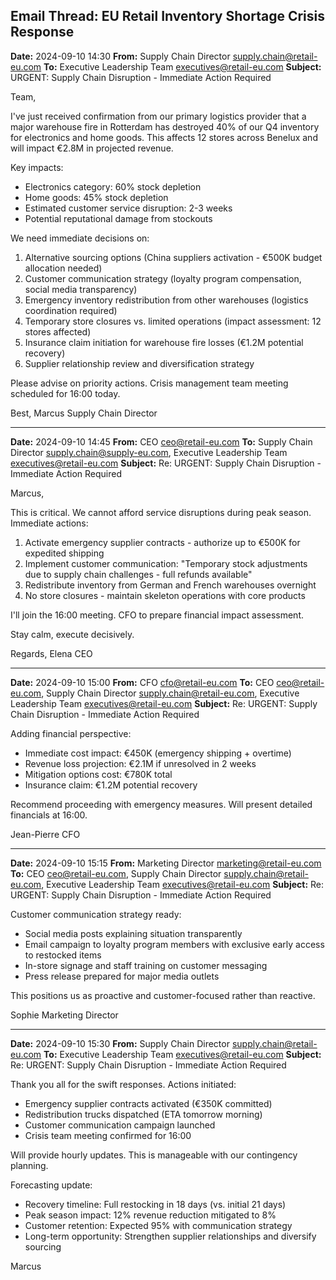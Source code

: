 ## Email Thread: EU Retail Inventory Shortage Crisis Response

**Date:** 2024-09-10 14:30
**From:** Supply Chain Director <supply.chain@retail-eu.com>
**To:** Executive Leadership Team <executives@retail-eu.com>
**Subject:** URGENT: Supply Chain Disruption - Immediate Action Required

Team,

I've just received confirmation from our primary logistics provider that a major warehouse fire in Rotterdam has destroyed 40% of our Q4 inventory for electronics and home goods. This affects 12 stores across Benelux and will impact €2.8M in projected revenue.

Key impacts:
- Electronics category: 60% stock depletion
- Home goods: 45% stock depletion
- Estimated customer service disruption: 2-3 weeks
- Potential reputational damage from stockouts

We need immediate decisions on:
1. Alternative sourcing options (China suppliers activation - €500K budget allocation needed)
2. Customer communication strategy (loyalty program compensation, social media transparency)
3. Emergency inventory redistribution from other warehouses (logistics coordination required)
4. Temporary store closures vs. limited operations (impact assessment: 12 stores affected)
5. Insurance claim initiation for warehouse fire losses (€1.2M potential recovery)
6. Supplier relationship review and diversification strategy

Please advise on priority actions. Crisis management team meeting scheduled for 16:00 today.

Best,
Marcus
Supply Chain Director

---

**Date:** 2024-09-10 14:45
**From:** CEO <ceo@retail-eu.com>
**To:** Supply Chain Director <supply.chain@supply-eu.com>, Executive Leadership Team <executives@retail-eu.com>
**Subject:** Re: URGENT: Supply Chain Disruption - Immediate Action Required

Marcus,

This is critical. We cannot afford service disruptions during peak season. Immediate actions:

1. Activate emergency supplier contracts - authorize up to €500K for expedited shipping
2. Implement customer communication: "Temporary stock adjustments due to supply chain challenges - full refunds available"
3. Redistribute inventory from German and French warehouses overnight
4. No store closures - maintain skeleton operations with core products

I'll join the 16:00 meeting. CFO to prepare financial impact assessment.

Stay calm, execute decisively.

Regards,
Elena
CEO

---

**Date:** 2024-09-10 15:00
**From:** CFO <cfo@retail-eu.com>
**To:** CEO <ceo@retail-eu.com>, Supply Chain Director <supply.chain@retail-eu.com>, Executive Leadership Team <executives@retail-eu.com>
**Subject:** Re: URGENT: Supply Chain Disruption - Immediate Action Required

Adding financial perspective:

- Immediate cost impact: €450K (emergency shipping + overtime)
- Revenue loss projection: €2.1M if unresolved in 2 weeks
- Mitigation options cost: €780K total
- Insurance claim: €1.2M potential recovery

Recommend proceeding with emergency measures. Will present detailed financials at 16:00.

Jean-Pierre
CFO

---

**Date:** 2024-09-10 15:15
**From:** Marketing Director <marketing@retail-eu.com>
**To:** CEO <ceo@retail-eu.com>, Supply Chain Director <supply.chain@retail-eu.com>, Executive Leadership Team <executives@retail-eu.com>
**Subject:** Re: URGENT: Supply Chain Disruption - Immediate Action Required

Customer communication strategy ready:

- Social media posts explaining situation transparently
- Email campaign to loyalty program members with exclusive early access to restocked items
- In-store signage and staff training on customer messaging
- Press release prepared for major media outlets

This positions us as proactive and customer-focused rather than reactive.

Sophie
Marketing Director

---

**Date:** 2024-09-10 15:30
**From:** Supply Chain Director <supply.chain@retail-eu.com>
**To:** Executive Leadership Team <executives@retail-eu.com>
**Subject:** Re: URGENT: Supply Chain Disruption - Immediate Action Required

Thank you all for the swift responses. Actions initiated:

- Emergency supplier contracts activated (€350K committed)
- Redistribution trucks dispatched (ETA tomorrow morning)
- Customer communication campaign launched
- Crisis team meeting confirmed for 16:00

Will provide hourly updates. This is manageable with our contingency planning.

Forecasting update:
- Recovery timeline: Full restocking in 18 days (vs. initial 21 days)
- Peak season impact: 12% revenue reduction mitigated to 8%
- Customer retention: Expected 95% with communication strategy
- Long-term opportunity: Strengthen supplier relationships and diversify sourcing

Marcus